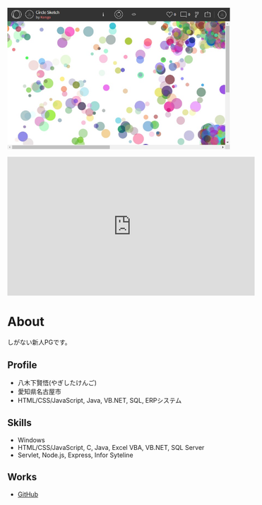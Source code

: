 ![profile](circle_sketch.jpg)

<iframe width="560" height="315" src="https://www.youtube.com/embed/top94bl0Hcc" title="YouTube video player" frameborder="0" allow="accelerometer; autoplay; clipboard-write; encrypted-media; gyroscope; picture-in-picture" allowfullscreen></iframe>

# About
しがない新人PGです。


## Profile
- 八木下賢悟(やぎしたけんご)
- 愛知県名古屋市
- HTML/CSS/JavaScript, Java, VB.NET, SQL, ERPシステム


## Skills
- Windows
- HTML/CSS/JavaScript, C, Java, Excel VBA, VB.NET, SQL Server
- Servlet, Node.js, Express, Infor Syteline


## Works
- [GitHub](https://github.com/KengoYagishita)
